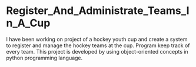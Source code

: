 # Register_And_Administrate_Teams_In_A_Cup
I have been working on project of a hockey youth cup and create a system to register and manage the hockey teams at the cup. Program keep track of every team. This project is developed by using object-oriented concepts in python programming language. 
